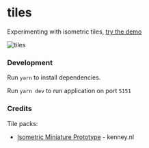 # tiles
Experimenting with isometric tiles, [try the demo](https://tiles.danieljarrett.dev/)

![tiles](https://github.com/danielj247/tiles/assets/92366070/ecde3dbb-a220-4728-a999-7c0d8c655fa6)

### Development
Run `yarn` to install dependencies.

Run `yarn dev` to run application on port `5151`


### Credits

Tile packs:
- [Isometric Miniature Prototype](https://kenney.nl/assets/isometric-miniature-prototype) - kenney.nl
